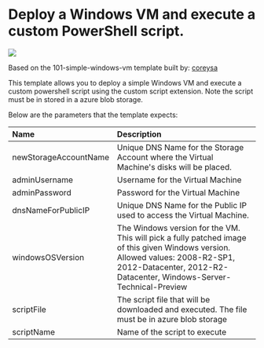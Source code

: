# Deploy a Windows VM and execute a custom PowerShell script.

<a href="https://portal.azure.com/#create/Microsoft.Template/uri/https%3A%2F%2Fraw.githubusercontent.com%2FAzure%2Fazure-quickstart-templates%2Ftcsatheesh%2Fwindows-vm-scriptextension%2Fazuredeploy.json" target="_blank">
    <img src="http://azuredeploy.net/deploybutton.png"/>
</a>

Based on the 101-simple-windows-vm template built by: [coreysa](https://github.com/coreysa)

This template allows you to deploy a simple Windows VM and execute a custom powershell script using the custom script extension. Note the script must be in stored in a azure blob storage.

Below are the parameters that the template expects:

| Name   | Description    |
|:--- |:---|
| newStorageAccountName  | Unique DNS Name for the Storage Account where the Virtual Machine's disks will be placed. |
| adminUsername  | Username for the Virtual Machine  |
| adminPassword  | Password for the Virtual Machine  |
| dnsNameForPublicIP  | Unique DNS Name for the Public IP used to access the Virtual Machine. |
| windowsOSVersion  | The Windows version for the VM. This will pick a fully patched image of this given Windows version. Allowed values: 2008-R2-SP1, 2012-Datacenter, 2012-R2-Datacenter, Windows-Server-Technical-Preview |
| scriptFile  | The script file that will be downloaded and executed. The file must be in azure blob storage |
| scriptName  | Name of the script to execute   |
